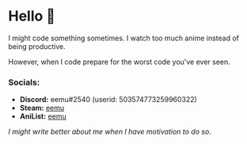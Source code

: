 # Hello 👋

I might code something sometimes. I watch too much anime instead of being productive.

However, when I code prepare for the worst code you've ever seen.

### Socials:

- **Discord:** eemu#2540 (userid: 503574773259960322)
- **Steam:** [eemu](https://steamcommunity.com/id/eemunni/)
- **AniList:** [eemu](https://anilist.co/user/eemu)


*I might write better about me when I have motivation to do so.*
